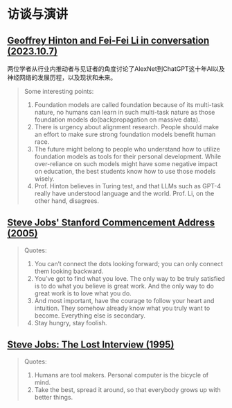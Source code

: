 # 访谈与演讲

## [Geoffrey Hinton and Fei-Fei Li in conversation (2023.10.7)](https://www.youtube.com/watch?v=E14IsFbAbpI)

两位学者从行业内推动者与见证者的角度讨论了AlexNet到ChatGPT这十年AI以及神经网络的发展历程，以及现状和未来。

> Some interesting points:
>
> 1. Foundation models are called foundation because of its multi-task nature, no humans can learn in such multi-task nature as those foundation models do(backpropagation on massive data).
> 2. There is urgency about alignment research. People should make an effort to make sure strong foundation models benefit human race.
> 3. The future might belong to people who understand how to utilize foundation models as tools for their personal development. While over-reliance on such models might have some negative impact on education, the best students know how to use those models wisely.
> 4. Prof. Hinton believes in Turing test, and that LLMs such as GPT-4 really have understood language and the world. Prof. Li, on the other hand, disagrees.

## [Steve Jobs' Stanford Commencement Address (2005)](https://www.youtube.com/watch?v=Hd_ptbiPoXM)

> Quotes:
>
> 1. You can’t connect the dots looking forward; you can only connect them looking backward.
> 2. You’ve got to find what you love. The only way to be truly satisfied is to do what you believe is great work. And the only way to do great work is to love what you do.
> 3. And most important, have the courage to follow your heart and intuition. They somehow already know what you truly want to become. Everything else is secondary.
> 4. Stay hungry, stay foolish.

## [Steve Jobs: The Lost Interview (1995)](https://www.youtube.com/watch?v=TlIbRDQvAXE)

> Quotes:
>
> 1. Humans are tool makers. Personal computer is the bicycle of mind.
> 2. Take the best, spread it around, so that everybody grows up with better things.
